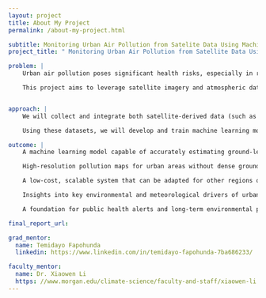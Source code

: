 ```yaml
---
layout: project
title: About My Project
permalink: /about-my-project.html

subtitle: Monitoring Urban Air Pollution from Satelite Data Using Machine Learning
project_title: " Monitoring Urban Air Pollution from Satellite Data Using Machine Learning"

problem: |
    Urban air pollution poses significant health risks, especially in rapidly growing cities, yet ground-based monitoring stations are often expensive to maintain, and limited in spatial coverage. This lack of widespread, real-time monitoring hinders early detection and policy response to hazardous pollution levels.

    This project aims to leverage satellite imagery and atmospheric data, combined with machine learning models, to estimate pollution levels across urban landscapes. By creating a scalable, low-cost air quality prediction system, we seek to support public health interventions and environmental policy decisions in underserved urban regions.


approach: |
    We will collect and integrate both satellite-derived data (such as Aerosol Optical Depth [AOD], land surface temperature, and vegetation indices) and available ground-based air quality measurements (PM2.5, temperature, humidity, wind speed). Focus areas will include cities with reliable monitoring networks to serve as ground truth.

    Using these datasets, we will develop and train machine learning models to learn the relationship between satellite observations and ground-level air pollution. Data preprocessing steps will include cloud masking, spatial interpolation, and temporal alignment. Once trained, the models will be applied to areas lacking ground sensors to estimate daily PM2.5 levels at a high spatial resolution. Model performance will be evaluated using cross-validation and comparison with held-out sensor data.

outcome: |
    A machine learning model capable of accurately estimating ground-level PM2.5 concentrations using only satellite and meteorological data.

    High-resolution pollution maps for urban areas without dense ground sensor coverage, enabling improved understanding of spatial pollution variability.

    A low-cost, scalable system that can be adapted for other regions or pollutants (e.g., NO₂, ozone).

    Insights into key environmental and meteorological drivers of urban air pollution.

    A foundation for public health alerts and long-term environmental policy planning in low-resource urban settings.

final_report_url: 

grad_mentor:
  name: Temidayo Fapohunda
  linkedin: https://www.linkedin.com/in/temidayo-fapohunda-7ba686233/

faculty_mentor:
  name: Dr. Xiaowen Li
  https: //www.morgan.edu/climate-science/faculty-and-staff/xiaowen-li
---
```


